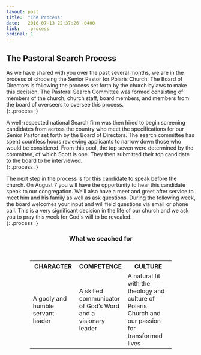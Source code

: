 ```yaml
---
layout: post
title:  "The Process"
date:   2016-07-13 22:37:26 -0400
link:    process
ordinal: 1
---
```


## The Pastoral Search Process  



As we have shared with you over the past several months, we are in the process of choosing the Senior Pastor for Polaris Church. The Board of Directors is following the process set forth by the church bylaws to make this decision. The Pastoral Search Committee was formed consisting of members of the church, church staff, board members, and members from the board of overseers to oversee this process.  
{: .process :}

A well-respected national Search firm was then hired to begin screening candidates from across the country who meet the specifications for our Senior Pastor set forth by the Board of Directors. The search committee has spent countless hours reviewing applicants to narrow down those who would be considered. From this pool, the top seven were determined by the committee, of which Scott is one. They then submitted their top candidate to the board to be interviewed.  
{: .process :}

The next step in the process is for this candidate to speak before the church. 
On August 7 you will have the opportunity to hear this candidate speak to our congregation. We’ll also have a meet and greet after service to meet him and his family as well as ask questions.  During the following week, the board welcomes your input and will field questions via email or phone call. This is a very significant decision in the life of our church and we ask you to pray this week for God's will to be revealed.  
{: .process :}


<center>
<H3> What we seached for</H3>
</center>
<br>

<center>
<table style="width:75%">
<tr>
<th style="width:33%">CHARACTER</th>
<th style="width:33%">COMPETENCE</th>
<th style="width:34%">CULTURE</th>
</tr>
<tr>
<td>A godly and humble servant leader </td>
<td>A skilled communicator of God’s Word and a visionary leader</td>
<td>A natural fit with the theology and culture of Polaris Church and our passion for transformed lives</td>
</tr>
</table>
</center>